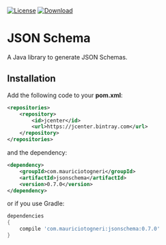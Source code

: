 [![License](https://img.shields.io/badge/license-MIT-green.svg)](https://github.com/mauriciotogneri/json-schema/blob/master/LICENSE.md)
[![Download](https://api.bintray.com/packages/mauriciotogneri/maven/jsonschema/images/download.svg)](https://bintray.com/mauriciotogneri/maven/jsonschema/_latestVersion)

# JSON Schema
A Java library to generate JSON Schemas.

## Installation

Add the following code to your **pom.xml**:

```xml
<repositories>
    <repository>
        <id>jcenter</id>
        <url>https://jcenter.bintray.com</url>
    </repository>
</repositories>
```

and the dependency:

```xml
<dependency>
    <groupId>com.mauriciotogneri</groupId>
    <artifactId>jsonschema</artifactId>
    <version>0.7.0</version>
</dependency>
```

or if you use Gradle:

```groovy
dependencies
{
    compile 'com.mauriciotogneri:jsonschema:0.7.0'
}
```